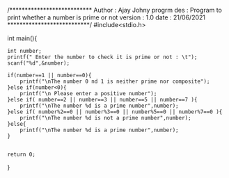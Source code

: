 /***************************
 Author : Ajay Johny
 progrm des : Program to print whether a number is prime or not
 version : 1.0
 date : 21/06/2021
 ***************************/
#include<stdio.h>

int main(){
    
    int number;
    printf(" Enter the number to check it is prime or not : \t");
    scanf("%d",&number);

    if(number==1 || number==0){
        printf("\nThe number 0 nd 1 is neither prime nor composite");
    }else if(number<0){
        printf("\n Please enter a positive number");
    }else if( number==2 || number==3 || number==5 || number==7 ){
        printf("\nThe number %d is a prime number",number);
    }else if( number%2==0 || number%3==0 || number%5==0 || number%7==0 ){
        printf("\nThe number %d is not a prime number",number);
    }else{
        printf("\nThe number %d is a prime number",number);
    }


    return 0;
}